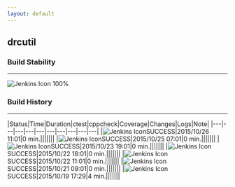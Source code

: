 ```yaml
---
layout: default
---
```

## drcutil
### Build Stability
___
![Jenkins Icon](http://jenkinshrg.github.io/images/48x48/health-80plus.png)
100%
  
### Build History
___
|Status|Time|Duration|<span class='badge'>ctest</span>|<span class='badge'>cppcheck</span>|Coverage|Changes|Logs|Note|
|---|---|---|---|---|---|---|---|---|---|
|![Jenkins Icon](http://jenkinshrg.github.io/images/24x24/blue.png)SUCCESS|2015/10/26 11:01|0 min.|||||||
|![Jenkins Icon](http://jenkinshrg.github.io/images/24x24/blue.png)SUCCESS|2015/10/25 07:01|0 min.|||||||
|![Jenkins Icon](http://jenkinshrg.github.io/images/24x24/blue.png)SUCCESS|2015/10/23 19:01|0 min.|||||||
|![Jenkins Icon](http://jenkinshrg.github.io/images/24x24/blue.png)SUCCESS|2015/10/22 18:01|0 min.|||||||
|![Jenkins Icon](http://jenkinshrg.github.io/images/24x24/blue.png)SUCCESS|2015/10/22 11:01|0 min.|||||||
|![Jenkins Icon](http://jenkinshrg.github.io/images/24x24/blue.png)SUCCESS|2015/10/21 09:01|0 min.|||||||
|![Jenkins Icon](http://jenkinshrg.github.io/images/24x24/blue.png)SUCCESS|2015/10/19 17:29|4 min.|||||||
